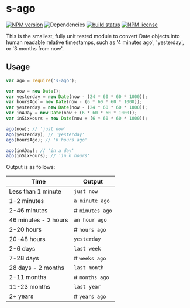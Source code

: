 # s-ago

[![NPM version](https://img.shields.io/npm/v/s-ago.svg)](https://www.npmjs.com/package/s-ago) ![Dependencies](https://img.shields.io/david/sebastiansandqvist/s-ago.svg) [![build status](http://img.shields.io/travis/sebastiansandqvist/s-ago.svg)](https://travis-ci.org/sebastiansandqvist/s-ago) [![NPM license](https://img.shields.io/npm/l/s-ago.svg)](https://www.npmjs.com/package/s-ago)

This is the smallest, fully unit tested module to convert Date objects into human readable relative timestamps, such as '4 minutes ago', 'yesterday', or '3 months from now'.

## Usage
```javascript
var ago = require('s-ago');

var now = new Date();
var yesterday = new Date(now - (24 * 60 * 60 * 1000));
var hoursAgo = new Date(now - (6 * 60 * 60 * 1000));
var yesterday = new Date(now - (24 * 60 * 60 * 1000));
var inADay = new Date(now + (6 * 60 * 60 * 1000));
var inSixHours = new Date(now + (6 * 60 * 60 * 1000));

ago(now); // 'just now'
ago(yesterday); // 'yesterday'
ago(hoursAgo); // '6 hours ago'

ago(inADay); // 'in a day'
ago(inSixHours); // 'in 6 hours'
```

Output is as follows:

Time | Output
--- | ---
Less than 1 minute | `just now`
1-2 minutes | `a minute ago`
2-46 minutes | # `minutes ago`
46 minutes - 2 hours | `an hour ago`
2-20 hours | # `hours ago`
20-48 hours | `yesterday`
2-6 days | `last week`
7-28 days | # `weeks ago`
28 days - 2 months | `last month`
2-11 months | # `months ago`
11-23 months | `last year`
2+ years | # `years ago`
